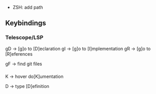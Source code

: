 - ZSH: add path

## Keybindings

### Telescope/LSP
gD -> [g]o to [D]eclaration
gI -> [g]o to [I]mplementation
gR -> [g]o to [R]eferences

<leader>gF -> find git files
### 
K -> hover do[K]umentation

<leader>D -> type [D]efinition
